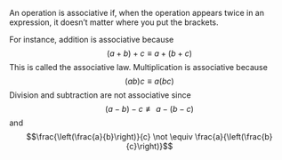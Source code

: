 An operation is associative if, when the operation appears twice in an
expression, it doesn’t matter where you put the brackets.

For instance, addition is associative because $$(a+b)+c \equiv a+(b+c)$$
This is called the associative law. Multiplication is associative
because $$(a b)c \equiv a(b c)$$ Division and subtraction are not
associative since $$(a-b)-c \not \equiv a - (b-c)$$ and
$$\frac{\left(\frac{a}{b}\right)}{c} \not \equiv \frac{a}{\left(\frac{b}{c}\right)}$$
